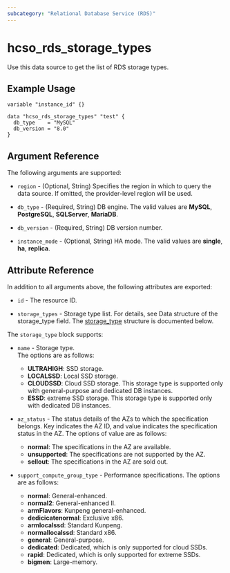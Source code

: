 ```yaml
---
subcategory: "Relational Database Service (RDS)"
---
```


# hcso_rds_storage_types

Use this data source to get the list of RDS storage types.

## Example Usage

```hcl
variable "instance_id" {}

data "hcso_rds_storage_types" "test" {
  db_type    = "MySQL"
  db_version = "8.0"
}
```

## Argument Reference

The following arguments are supported:

* `region` - (Optional, String) Specifies the region in which to query the data source.
  If omitted, the provider-level region will be used.

* `db_type` - (Required, String) DB engine. The valid values are **MySQL**, **PostgreSQL**, **SQLServer**, **MariaDB**.

* `db_version` - (Required, String) DB version number.

* `instance_mode` - (Optional, String) HA mode. The valid values are **single**, **ha**, **replica**.

## Attribute Reference

In addition to all arguments above, the following attributes are exported:

* `id` - The resource ID.

* `storage_types` - Storage type list. For details, see Data structure of the storage_type field.
  The [storage_type](#Storagetype_storageType) structure is documented below.

<a name="Storagetype_storageType"></a>
The `storage_type` block supports:

* `name` - Storage type.  
  The options are as follows:
    - **ULTRAHIGH**: SSD storage.
    - **LOCALSSD**: Local SSD storage.
    - **CLOUDSSD**: Cloud SSD storage.
        This storage type is supported only with general-purpose and dedicated DB instances.
    - **ESSD**: extreme SSD storage.
        This storage type is supported only with dedicated DB instances.

* `az_status` - The status details of the AZs to which the specification belongs.
  Key indicates the AZ ID, and value indicates the specification status in the AZ.
  The options of value are as follows:
    - **normal**: The specifications in the AZ are available.
    - **unsupported**: The specifications are not supported by the AZ.
    - **sellout**: The specifications in the AZ are sold out.

* `support_compute_group_type` - Performance specifications.
  The options are as follows:
    - **normal**: General-enhanced.
    - **normal2**: General-enhanced II.
    - **armFlavors**: Kunpeng general-enhanced.
    - **dedicicatenormal**: Exclusive x86.
    - **armlocalssd**: Standard Kunpeng.
    - **normallocalssd**: Standard x86.
    - **general**: General-purpose.
    - **dedicated**: Dedicated, which is only supported for cloud SSDs.
    - **rapid**: Dedicated, which is only supported for extreme SSDs.
    - **bigmen**: Large-memory.
